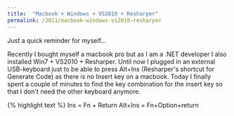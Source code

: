 ```yaml
---
title:  "Macbook + Windows + VS2010 + Resharper"
permalink: /2011/macbook-windows-vs2010-resharper
---
```


Just a quick reminder for myself…

Recently I bought myself a macbook pro but as I am a .NET developer I also
installed Win7 + VS2010 + Resharper. Until now I plugged in an external
USB-keyboard just to be able to press Alt+Ins (Resharper's shortcut for
Generate Code) as there is no Insert key on a macbook. Today I finally spent
a couple of minutes to find the key combination for the insert key so that
I don't need the other keyboard anymore.

{% highlight text %}
Ins = Fn + Return
Alt+Ins = Fn+Option+return
```
